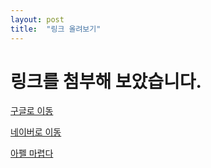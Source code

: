 ```yaml
---
layout: post
title:  "링크 올려보기"
---
```


# 링크를 첨부해 보았습니다.

[구글로 이동](https://google.com)

[네이버로 이동](https://naver.com)

[아펠 마렵다](https://www.youtube.com/watch?v=a-EDrQ7tRwo)
